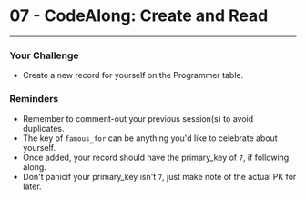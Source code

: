 # 07 - CodeAlong: Create and Read

---

### Your Challenge
 - Create a new record for yourself on the Programmer table.

### Reminders
- Remember to comment-out your previous session(s) to avoid duplicates.
- The key of `famous_for` can be anything you'd like to celebrate about yourself.
- Once added, your record should have the primary_key of `7`, if following along.
- Don't panicif your primary_key isn't `7`, just make note of the actual PK for later.
